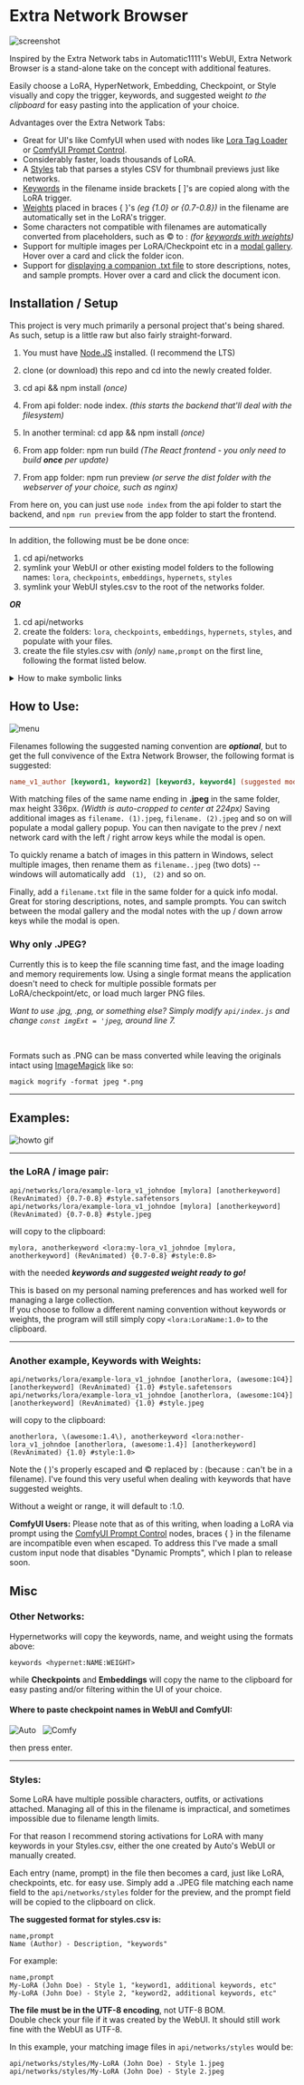 # Extra Network Browser

![screenshot](screenshot.png)

Inspired by the Extra Network tabs in Automatic1111's WebUI, Extra Network Browser is a stand-alone take on the concept with additional features.

Easily choose a LoRA, HyperNetwork, Embedding, Checkpoint, or Style visually and copy the trigger, keywords, and suggested weight *to the clipboard* for easy pasting into the application of your choice.

Advantages over the Extra Network Tabs:

* Great for UI's like ComfyUI when used with nodes like [Lora Tag Loader](https://github.com/badjeff/comfyui_lora_tag_loader/) or [ComfyUI Prompt Control](https://github.com/asagi4/comfyui-prompt-control).
* Considerably faster, loads thousands of LoRA.
* A [Styles](#styles) tab that parses a styles CSV for thumbnail previews just like networks.
* [Keywords](#keywords) in the filename inside brackets [ ]'s are copied along with the LoRA trigger.
* [Weights](#weights) placed in braces { }'s *(eg {1.0} or {0.7-0.8})* in the filename are automatically set in the LoRA's trigger.
* Some characters not compatible with filenames are automatically converted from placeholders, such as ©️ to : *(for [keywords with weights](#weights))*
* Support for multiple images per LoRA/Checkpoint etc in a [modal gallery](#modal). Hover over a card and click the folder icon.
* Support for [displaying a companion .txt file](#modal) to store descriptions, notes, and sample prompts. Hover over a card and click the document icon.

## Installation / Setup

This project is very much primarily a personal project that's being shared. As such, setup is a little raw but also fairly straight-forward.

1) You must have [Node.JS](https://nodejs.org/en) installed. (I recommend the LTS)
2) clone (or download) this repo and cd into the newly created folder.
3) cd api && npm install *(once)*
4) From api folder: node index. *(this starts the backend that'll deal with the filesystem)*

5) In another terminal: cd app && npm install *(once)*
6) From app folder: npm run build *(The React frontend - you only need to build **once** per update)*
7) From app folder: npm run preview *(or serve the dist folder with the webserver of your choice, such as nginx)*

From here on, you can just use `node index` from the api folder to start the backend, and `npm run preview` from the app folder to start the frontend.

---

In addition, the following must be be done once:

1) cd api/networks
2) symlink your WebUI or other existing model folders to the following names: `lora`, `checkpoints`, `embeddings`, `hypernets`, `styles`
3) symlink your WebUI styles.csv to the root of the networks folder.

***OR***

1) cd api/networks
2) create the folders: `lora`, `checkpoints`, `embeddings`, `hypernets`, `styles`, and populate with your files.
3) create the file styles.csv with *(only)* `name,prompt` on the first line, following the format listed below.

<details>

<summary>How to make symbolic links</summary>

Symlinking your existing folders is suggested and can be done as such:

``` bash
# Windows
mklink /d lora C:\webui\models\LoRA
# ... (other folders) ...
mklink styles.csv C:\webui\styles.csv

# Linux:
ln -s ~/webui/models/LoRA lora
# ... (other folders) ...
ln -s ~/webui/styles.csv styles.csv
```
</details>

## How to Use:

![menu](menu.png)

Filenames following the suggested naming convention are ***optional***, but to get the full convivence of the Extra Network Browser, the following format is suggested:

``` ini
name_v1_author [keyword1, keyword2] [keyword3, keyword4] (suggested model) {weight1-weight2} #tag1 #tag2.safetensors
```

With matching files of the same name ending in **.jpeg** in the same folder, max height 336px.  *(Width is auto-cropped to center at 224px)*
<a id="modal"></a>
Saving additional images as `filename. (1).jpeg`, `filename. (2).jpeg` and so on will populate a modal gallery popup.  You can then navigate to the prev / next network card with the left / right arrow keys while the modal is open.

To quickly rename a batch of images in this pattern in Windows, select multiple images, then rename them as `filename..jpeg` (two dots) -- windows will automatically add ` (1)`, ` (2)` and so on.

Finally, add a `filename.txt` file in the same folder for a quick info modal.  Great for storing descriptions, notes, and sample prompts.  You can switch between the modal gallery and the modal notes with the up / down arrow keys while the modal is open.

### Why only .JPEG?

Currently this is to keep the file scanning time fast, and the image loading and memory requirements low.  Using a single format means the application doesn't need to check for multiple possible formats per LoRA/checkpoint/etc, or load much larger PNG files.

*Want to use .jpg, .png, or something else?  Simply modify `api/index.js` and change `const imgExt = 'jpeg`, around line 7.*

<br />

Formats such as .PNG can be mass converted while leaving the originals intact using [ImageMagick](https://imagemagick.org) like so:

```
magick mogrify -format jpeg *.png
```

---
## Examples:

![howto gif](howto.gif)

---

<a id="keywords"></a>
### the LoRA / image pair:

`api/networks/lora/example-lora_v1_johndoe [mylora] [anotherkeyword] (RevAnimated) {0.7-0.8} #style.safetensors`<br />
`api/networks/lora/example-lora_v1_johndoe [mylora] [anotherkeyword] (RevAnimated) {0.7-0.8} #style.jpeg`

will copy to the clipboard:

`mylora, anotherkeyword <lora:my-lora_v1_johndoe [mylora, anotherkeyword] (RevAnimated) {0.7-0.8} #style:0.8>`

with the needed ***keywords and suggested weight ready to go!***

This is based on my personal naming preferences and has worked well for managing a large collection.<br />
If you choose to follow a different naming convention without keywords or weights, the program will still simply copy ```<lora:LoraName:1.0>``` to the clipboard.

---

<a id="weights"></a>
### Another example, Keywords with Weights:

`api/networks/lora/example-lora_v1_johndoe [anotherlora, (awesome:1©️4}] [anotherkeyword] (RevAnimated) {1.0} #style.safetensors`<br />
`api/networks/lora/example-lora_v1_johndoe [anotherlora, (awesome:1©️4}] [anotherkeyword] (RevAnimated) {1.0} #style.jpeg`

will copy to the clipboard:

`anotherlora, \(awesome:1.4\), anotherkeyword <lora:nother-lora_v1_johndoe [anotherlora, (awesome:1.4}] [anotherkeyword] (RevAnimated) {1.0} #style:1.0>`

Note the ( )'s properly escaped and ©️ replaced by : (because : can't be in a filename).  I've found this very useful when dealing with keywords that have suggested weights.

Without a weight or range, it will default to :1.0.

**ComfyUI Users:** Please note that as of this writing, when loading a LoRA via prompt using the [ComfyUI Prompt Control](https://github.com/asagi4/comfyui-prompt-control) nodes, braces { } in the filename are incompatible even when escaped.  To address this I've made a small custom input node that disables "Dynamic Prompts", which I plan to release soon.

## Misc

### Other Networks:

Hypernetworks will copy the keywords, name, and weight using the formats above:

`keywords <hypernet:NAME:WEIGHT>`

while **Checkpoints** and **Embeddings** will copy the name to the clipboard for easy pasting and/or filtering within the UI of your choice.

#### Where to paste checkpoint names in WebUI and ComfyUI:

![Auto](auto.png) &nbsp;
![Comfy](comfy.png)

then press enter.

---

<a id="styles"></a>
### Styles:

Some LoRA have multiple possible characters, outfits, or activations attached.  Managing all of this in the filename is impractical, and sometimes impossible due to filename length limits.

For that reason I recommend storing activations for LoRA with many keywords in your Styles.csv, either the one created by Auto's WebUI or manually created.

Each entry (name, prompt) in the file then becomes a card, just like LoRA, checkpoints, etc. for easy use.  Simply add a .JPEG file matching each name field to the `api/networks/styles` folder for the preview, and the prompt field will be copied to the clipboard on click.

**The suggested format for styles.csv is:**

```
name,prompt
Name (Author) - Description, "keywords"
```

For example:

```
name,prompt
My-LoRA (John Doe) - Style 1, "keyword1, additional keywords, etc"
My-LoRA (John Doe) - Style 2, "keyword2, additional keywords, etc"
```

**The file must be in the UTF-8 encoding**, not UTF-8 BOM.<br />
Double check your file if it was created by the WebUI.  It should still work fine with the WebUI as UTF-8.

In this example, your matching image files in `api/networks/styles` would be:

`api/networks/styles/My-LoRA (John Doe) - Style 1.jpeg`<br/>
`api/networks/styles/My-LoRA (John Doe) - Style 2.jpeg`
